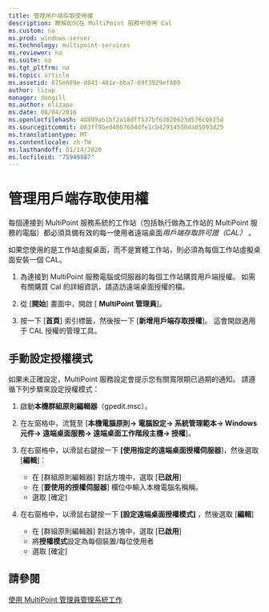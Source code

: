 ```yaml
---
title: 管理用戶端存取使用權
description: 瞭解如何在 MultiPoint 服務中使用 Cal
ms.custom: na
ms.prod: windows-server
ms.technology: multipoint-services
ms.reviewer: na
ms.suite: na
ms.tgt_pltfrm: na
ms.topic: article
ms.assetid: 675e089e-d841-401e-bba7-69f3929ef609
author: lizap
manager: dongill
ms.author: elizapo
ms.date: 08/04/2016
ms.openlocfilehash: 4d809ab1bf2a18dff537bf63620623d576c0b25d
ms.sourcegitcommit: 083ff9bed4867604dfe1cb42914550da05093d25
ms.translationtype: MT
ms.contentlocale: zh-TW
ms.lasthandoff: 01/14/2020
ms.locfileid: "75949887"
---
```

# <a name="manage-client-access-licenses"></a>管理用戶端存取使用權
每個連接到 MultiPoint 服務系統的工作站（包括執行做為工作站的 MultiPoint 服務的電腦）都必須具備有效的每一使用者遠端桌面*用戶端存取許可證（CAL）* 。

如果您使用的是工作站虛擬桌面，而不是實體工作站，則必須為每個工作站虛擬桌面安裝一個 CAL。  
  
1.  為連接到 MultiPoint 服務電腦或伺服器的每個工作站購買用戶端授權。 如需有關購買 Cal 的詳細資訊，請造訪遠端桌面授權的檔。 

2.  從 [**開始**] 畫面中，開啟 [ **MultiPoint 管理員**]。  
  
3.  按一下 [**首頁**] 索引標籤，然後按一下 [**新增用戶端存取授權**]。  這會開啟適用于 CAL 授權的管理工具。

## <a name="set-the-licensing-mode-manually"></a>手動設定授權模式
如果未正確設定，MultiPoint 服務設定會提示您有關寬限期已過期的通知。 請遵循下列步驟來設定授權模式：

1. 啟動**本機群組原則編輯器**（gpedit.msc）。

2. 在左窗格中，流覽至 [**本機電腦原則-> 電腦設定-> 系統管理範本-> Windows 元件-> 遠端桌面服務-> 遠端桌面工作階段主機-> 授權**]。

3. 在右窗格中，以滑鼠右鍵按一下 **[使用指定的遠端桌面授權伺服器**]，然後選取 [**編輯**]：
   - 在 [群組原則編輯器] 對話方塊中，選取 [**已啟用**]
   - 在 [**要使用的授權伺服器**] 欄位中輸入本機電腦名稱稱。
   - 選取 [確定]
  
4. 在右窗格中，以滑鼠右鍵按一下 **[設定遠端桌面授權模式]** ，然後選取 [**編輯**]
   - 在 [群組原則編輯器] 對話方塊中，選取 [**已啟用**]
   - 將**授權模式**設定為每個裝置/每位使用者
   - 選取 [確定] 

  
## <a name="see-also"></a>請參閱  
[使用 MultiPoint 管理員管理系統工作](Manage-System-Tasks-Using-MultiPoint-Manager.md)
